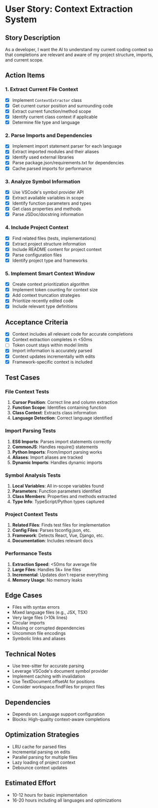 # User Story: Context Extraction System

## Story Description

As a developer, I want the AI to understand my current coding context so that completions are relevant and aware of my project structure, imports, and current scope.

## Action Items

### 1. Extract Current File Context

- [x] Implement `ContextExtractor` class
- [x] Get current cursor position and surrounding code
- [x] Extract current function/method scope
- [x] Identify current class context if applicable
- [x] Determine file type and language

### 2. Parse Imports and Dependencies

- [x] Implement import statement parser for each language
- [x] Extract imported modules and their aliases
- [x] Identify used external libraries
- [x] Parse package.json/requirements.txt for dependencies
- [x] Cache parsed imports for performance

### 3. Analyze Symbol Information

- [x] Use VSCode's symbol provider API
- [x] Extract available variables in scope
- [x] Identify function parameters and types
- [x] Get class properties and methods
- [x] Parse JSDoc/docstring information

### 4. Include Project Context

- [x] Find related files (tests, implementations)
- [x] Extract project structure information
- [x] Include README content for project context
- [x] Parse configuration files
- [x] Identify project type and frameworks

### 5. Implement Smart Context Window

- [x] Create context prioritization algorithm
- [x] Implement token counting for context size
- [x] Add context truncation strategies
- [x] Prioritize recently edited code
- [x] Include relevant type definitions

## Acceptance Criteria

- [x] Context includes all relevant code for accurate completions
- [x] Context extraction completes in <50ms
- [ ] Token count stays within model limits
- [x] Import information is accurately parsed
- [x] Context updates incrementally with edits
- [x] Framework-specific context is included

## Test Cases

### File Context Tests

1. **Cursor Position**: Correct line and column extraction
2. **Function Scope**: Identifies containing function
3. **Class Context**: Extracts class information
4. **Language Detection**: Correct language identified

### Import Parsing Tests

1. **ES6 Imports**: Parses import statements correctly
2. **CommonJS**: Handles require() statements
3. **Python Imports**: From/import parsing works
4. **Aliases**: Import aliases are tracked
5. **Dynamic Imports**: Handles dynamic imports

### Symbol Analysis Tests

1. **Local Variables**: All in-scope variables found
2. **Parameters**: Function parameters identified
3. **Class Members**: Properties and methods extracted
4. **Type Info**: TypeScript/Python types captured

### Project Context Tests

1. **Related Files**: Finds test files for implementation
2. **Config Files**: Parses tsconfig.json, etc.
3. **Framework**: Detects React, Vue, Django, etc.
4. **Documentation**: Includes relevant docs

### Performance Tests

1. **Extraction Speed**: <50ms for average file
2. **Large Files**: Handles 5k+ line files
3. **Incremental**: Updates don't reparse everything
4. **Memory Usage**: No memory leaks

## Edge Cases

- Files with syntax errors
- Mixed language files (e.g., JSX, TSX)
- Very large files (>10k lines)
- Circular imports
- Missing or corrupted dependencies
- Uncommon file encodings
- Symbolic links and aliases

## Technical Notes

- Use tree-sitter for accurate parsing
- Leverage VSCode's document symbol provider
- Implement caching with invalidation
- Use TextDocument.offsetAt for positions
- Consider workspace.findFiles for project files

## Dependencies

- Depends on: Language support configuration
- Blocks: High-quality context-aware completions

## Optimization Strategies

- LRU cache for parsed files
- Incremental parsing on edits
- Parallel parsing for multiple files
- Lazy loading of project context
- Debounce context updates

## Estimated Effort

- 10-12 hours for basic implementation
- 16-20 hours including all languages and optimizations
